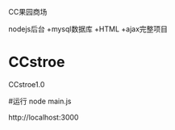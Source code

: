 CC果园商场

nodejs后台 +mysql数据库 +HTML +ajax完整项目

# CCstroe
CCstroe1.0

#运行
node main.js

http://localhost:3000
